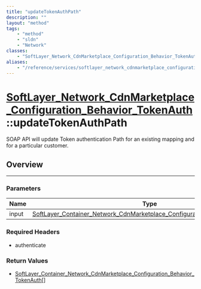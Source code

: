 ```yaml
---
title: "updateTokenAuthPath"
description: ""
layout: "method"
tags:
    - "method"
    - "sldn"
    - "Network"
classes:
    - "SoftLayer_Network_CdnMarketplace_Configuration_Behavior_TokenAuth"
aliases:
    - "/reference/services/softlayer_network_cdnmarketplace_configuration_behavior_tokenauth/updateTokenAuthPath"
---
```

# [SoftLayer_Network_CdnMarketplace_Configuration_Behavior_TokenAuth](/reference/services/SoftLayer_Network_CdnMarketplace_Configuration_Behavior_TokenAuth)::updateTokenAuthPath


SOAP API will update Token authentication Path for an existing mapping and for a particular customer. 


## Overview 


-----

### Parameters 
|Name | Type | Description |
| --- | --- | --- |
|input| <a href='/reference/datatypes/SoftLayer_Container_Network_CdnMarketplace_Configuration_Behavior_TokenAuth'>SoftLayer_Container_Network_CdnMarketplace_Configuration_Behavior_TokenAuth </a>| |


### Required Headers
* authenticate


### Return Values
* <a href='/reference/datatypes/SoftLayer_Container_Network_CdnMarketplace_Configuration_Behavior_TokenAuth'>SoftLayer_Container_Network_CdnMarketplace_Configuration_Behavior_TokenAuth[] </a>




